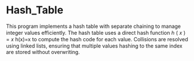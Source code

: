 # Hash_Table
This program implements a hash table with separate chaining to manage integer values efficiently. The hash table uses a direct hash function  ℎ ( 𝑥 ) = 𝑥 h(x)=x to compute the hash code for each value. Collisions are resolved using linked lists, ensuring that multiple values hashing to the same index are stored without overwriting.
